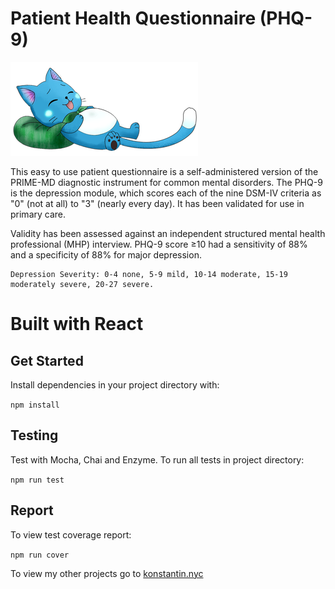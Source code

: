 # Patient Health Questionnaire (PHQ-9)

![](/public/thankyou.png)

This easy to use patient questionnaire is a self-administered version of the PRIME-MD diagnostic instrument for common mental disorders. The PHQ-9 is the depression module, which scores each of the nine DSM-IV criteria as "0" (not at all) to "3" (nearly every day). It has been validated for use in primary care.

Validity has been assessed against an independent structured mental health professional (MHP) interview. PHQ-9 score ≥10 had a sensitivity of 88% and a specificity of 88% for major depression.

```
Depression Severity: 0-4 none, 5-9 mild, 10-14 moderate, 15-19 moderately severe, 20-27 severe.

```

# Built with React

## Get Started
Install dependencies in your project directory with:

`npm install`

## Testing
Test with Mocha, Chai and Enzyme. To run all tests in project directory:

`npm run test`

## Report
To view test coverage report:

`npm run cover`

To view my other projects go to [konstantin.nyc](http://konstantin.nyc)
